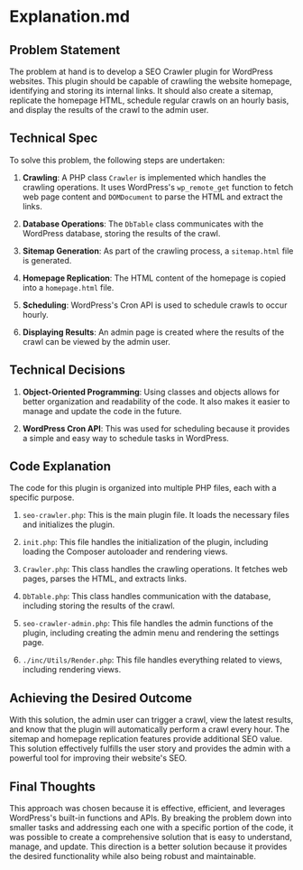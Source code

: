 # Explanation.md

## Problem Statement

The problem at hand is to develop a SEO Crawler plugin for WordPress websites. This plugin should be capable of crawling the website homepage, identifying and storing its internal links. It should also create a sitemap, replicate the homepage HTML, schedule regular crawls on an hourly basis, and display the results of the crawl to the admin user.

## Technical Spec

To solve this problem, the following steps are undertaken:

1. **Crawling**: A PHP class `Crawler` is implemented which handles the crawling operations. It uses WordPress's `wp_remote_get` function to fetch web page content and `DOMDocument` to parse the HTML and extract the links.

2. **Database Operations**: The `DbTable` class communicates with the WordPress database, storing the results of the crawl.

3. **Sitemap Generation**: As part of the crawling process, a `sitemap.html` file is generated.

4. **Homepage Replication**: The HTML content of the homepage is copied into a `homepage.html` file.

5. **Scheduling**: WordPress's Cron API is used to schedule crawls to occur hourly.

6. **Displaying Results**: An admin page is created where the results of the crawl can be viewed by the admin user.

## Technical Decisions

1. **Object-Oriented Programming**: Using classes and objects allows for better organization and readability of the code. It also makes it easier to manage and update the code in the future.

2. **WordPress Cron API**: This was used for scheduling because it provides a simple and easy way to schedule tasks in WordPress.

## Code Explanation

The code for this plugin is organized into multiple PHP files, each with a specific purpose.

1. `seo-crawler.php`: This is the main plugin file. It loads the necessary files and initializes the plugin.

2. `init.php`: This file handles the initialization of the plugin, including loading the Composer autoloader and rendering views.

3. `Crawler.php`: This class handles the crawling operations. It fetches web pages, parses the HTML, and extracts links.

4. `DbTable.php`: This class handles communication with the database, including storing the results of the crawl.

5. `seo-crawler-admin.php`: This file handles the admin functions of the plugin, including creating the admin menu and rendering the settings page.

6. `./inc/Utils/Render.php`: This file handles everything related to views, including rendering views. 

## Achieving the Desired Outcome

With this solution, the admin user can trigger a crawl, view the latest results, and know that the plugin will automatically perform a crawl every hour. The sitemap and homepage replication features provide additional SEO value. This solution effectively fulfills the user story and provides the admin with a powerful tool for improving their website's SEO.

## Final Thoughts

This approach was chosen because it is effective, efficient, and leverages WordPress's built-in functions and APIs. By breaking the problem down into smaller tasks and addressing each one with a specific portion of the code, it was possible to create a comprehensive solution that is easy to understand, manage, and update. This direction is a better solution because it provides the desired functionality while also being robust and maintainable.
